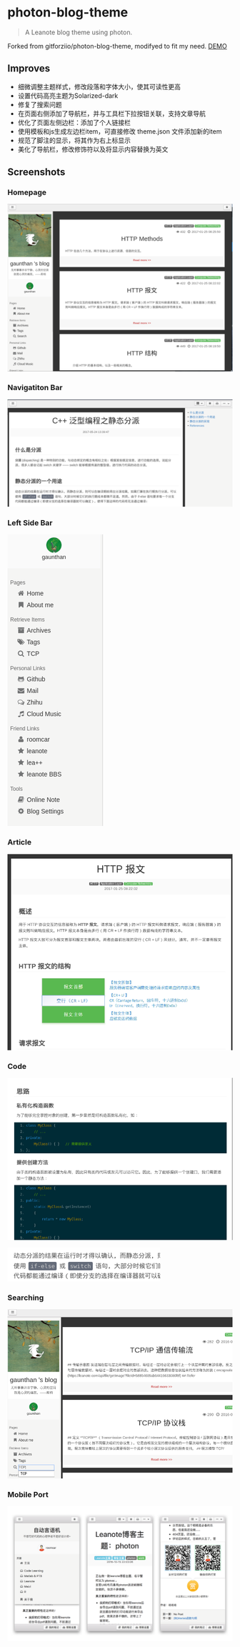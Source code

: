 # photon-blog-theme
> A Leanote blog theme using photon.

Forked from gitforziio/photon-blog-theme, modifyed to fit my need.
[DEMO](http://gaunthan.leanote.com)

## Improves

- 细微调整主题样式，修改段落和字体大小，使其可读性更高
- 设置代码高亮主题为Solarized-dark
- 修复了搜索问题
- 在页面右侧添加了导航栏，并与工具栏下拉按钮关联，支持文章导航
- 优化了页面左侧边栏：添加了个人链接栏
- 使用模板和js生成左边栏item，可直接修改 theme.json 文件添加新的item
- 规范了脚注的显示，将其作为右上标显示
- 美化了导航栏，修改修饰符以及将显示内容替换为英文

## Screenshots
### Homepage
![](./images/screenshot-homepage.png)

### Navigatiton Bar
![](./images/screenshot-nav.png)

### Left Side Bar
![](./images/screenshot-left-sidebar.png)

### Article
![](./images/screenshot-paper.png)

### Code
![](./images/screenshot-code.png)
 
![](./images/screenshot-code-2.png)

### Searching
![](./images/screenshot-searching.png)

### Mobile Port
![](./images/screenshot.png)

